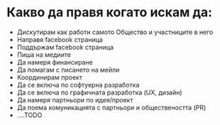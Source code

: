 # Какво да правя когато искам да:

- Дискутирам как работи самото Общество и участниците в него
- Направя facebook страница
- Поддържам facebook страница
- Пиша на медиите
- Да намеря финансиране
- Да помагам с писането на мейли
- Координирам проект
- Да се включа по софтуерна разработка
- Да се включа по графичната разработка (UX, дизайн)
- Да намеря партньори по идея/проект
- Да поема комуникацията с партньори и обществеността (PR)
- ....TODO
